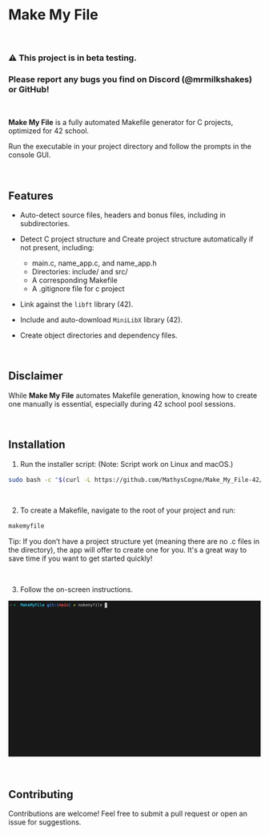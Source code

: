 # Make My File
&nbsp;

### ⚠️ This project is in beta testing.
### Please report any bugs you find on Discord (@mrmilkshakes) or GitHub!
&nbsp;

**Make My File** is a fully automated Makefile generator for C projects, optimized for 42 school.

Run the executable in your project directory and follow the prompts in the console GUI.

&nbsp;

## Features

- Auto-detect source files, headers and bonus files, including in subdirectories.
- Detect C project structure and Create project structure automatically if not present, including:
	- main.c, name_app.c, and name_app.h
	- Directories: include/ and src/
	- A corresponding Makefile
	- A .gitignore file for c project

- Link against the `libft` library (42).
- Include and auto-download `MiniLibX` library (42).
- Create object directories and dependency files.

&nbsp;

## Disclaimer

While **Make My File** automates Makefile generation, knowing how to create one manually is essential, especially during 42 school pool sessions.


&nbsp;

## Installation

1. Run the installer script: (Note: Script work on Linux and macOS.)
```bash
sudo bash -c "$(curl -L https://github.com/MathysCogne/Make_My_File-42/releases/download/1.2.3/install_makemyfile.sh)"
```

&nbsp;

2. To create a Makefile, navigate to the root of your project and run:
```bash
makemyfile
```

Tip: If you don’t have a project structure yet (meaning there are no .c files in the directory), the app will offer to create one for you. It's a great way to save time if you want to get started quickly!

&nbsp;

3. Follow the on-screen instructions.

![Screen](screenshots/screen.gif)

&nbsp;

## Contributing

Contributions are welcome! Feel free to submit a pull request or open an issue for suggestions.

&nbsp;
